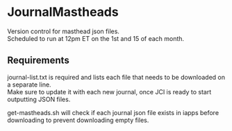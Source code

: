 # JournalMastheads
Version control for masthead json files.  
Scheduled to run at 12pm ET on the 1st and 15 of each month.  

## Requirements
journal-list.txt is required and lists each file that needs to be downloaded on a separate line.  
Make sure to update it with each new journal, once JCI is ready to start outputting JSON files.  

get-mastheads.sh will check if each journal json file exists in iapps before downloading to prevent downloading empty files.  
